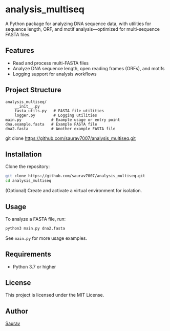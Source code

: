 
# analysis_multiseq

A Python package for analyzing DNA sequence data, with utilities for sequence length, ORF, and motif analysis—optimized for multi-sequence FASTA files.

## Features

- Read and process multi-FASTA files
- Analyze DNA sequence length, open reading frames (ORFs), and motifs
- Logging support for analysis workflows

## Project Structure

```
analysis_multiseq/
    __init__.py
    fasta_utils.py   # FASTA file utilities
    logger.py        # Logging utilities
main.py             # Example usage or entry point
dna.example.fasta   # Example FASTA file
dna2.fasta          # Another example FASTA file
```

git clone https://github.com/saurav7007/analysis_multiseq.git
## Installation

Clone the repository:

```bash
git clone https://github.com/saurav7007/analysis_multiseq.git
cd analysis_multiseq
```

(Optional) Create and activate a virtual environment for isolation.

## Usage

To analyze a FASTA file, run:

```bash
python3 main.py dna2.fasta
```

See `main.py` for more usage examples.

## Requirements

- Python 3.7 or higher

## License

This project is licensed under the MIT License.

## Author

[Saurav](https://github.com/saurav7007)
